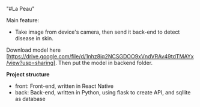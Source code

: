 "#La Peau"

Main feature:
- Take image from device's camera, then send it back-end to detect disease in skin.

Download model here [https://drive.google.com/file/d/1nhz8iq2NCSGDOO9xVndVRAv49tdTMAYx/view?usp=sharing]. Then put the model in backend folder.

**Project structure**
- front: Front-end, written in React Native
- back: Back-end, written in Python, using flask to create API, and sqllite as database
